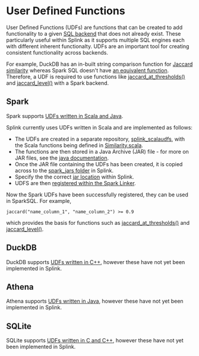 # User Defined Functions

User Defined Functions (UDFs) are functions that can be created to add functionality to a given [SQL backend](../topic_guides/backends.md) that does not already exist. These particularly useful within Splink as it supports multiple SQL engines each with different inherent functionalty. UDFs are an important tool for creating consistent functionality across backends.

For example, DuckDB has an in-built string comparison function for [Jaccard similarity](https://duckdb.org/docs/sql/functions/char.html#text-similarity-functions) whereas Spark SQL doesn't have [an equivalent function](https://spark.apache.org/docs/2.3.0/api/sql/index.html). Therefore, a UDF is required to use functions like [jaccard_at_thresholds()](../comparison_library.md#splink.comparison_library.JaccardAtThresholdsComparisonBase) and [jaccard_level()](../comparison_level_library.md#splink.comparison_level_library.JaccardLevelBase) with a Spark backend.

## Spark

Spark supports [UDFs written in Scala and Java](https://spark.apache.org/docs/latest/sql-ref-functions-udf-scalar.html#:~:text=User%2DDefined%20Functions%20(UDFs),invoke%20them%20in%20Spark%20SQL.).

Splink currently uses UDFs written in Scala and are implemented as follows:

-  The UDFs are created in a separate repository, [splink_scalaudfs](https://github.com/moj-analytical-services/splink_scalaudfs), with the Scala functions being defined in [Similarity.scala](https://github.com/moj-analytical-services/splink_scalaudfs/blob/main/src/main/scala/uk/gov/moj/dash/linkage/Similarity.scala). 
- The functions are then stored in a Java Archive (JAR) file - for more on JAR files, see the [java documentation](https://docs.oracle.com/javase/8/docs/technotes/guides/jar/jarGuide.html).
- Once the JAR file containing the UDFs has been created, it is copied across to the [spark_jars folder](https://github.com/moj-analytical-services/splink/tree/master/splink/files/spark_jars) in Splink.
- Specify the the correct [jar location](https://github.com/moj-analytical-services/splink/blob/master/splink/spark/jar_location.py) within Splink.
- UDFS are then [registered within the Spark Linker](https://github.com/moj-analytical-services/splink/blob/879a34a6f8e548f14733924092f0c773d6f93f72/splink/spark/spark_linker.py#L246).

Now the Spark UDFs have been successfully registered, they can be used in SparkSQL. For example, 

```
jaccard("name_column_1", "name_column_2") >= 0.9
```

which provides the basis for functions such as [jaccard_at_thresholds()](../comparison_library.md#splink.comparison_library.JaccardAtThresholdsComparisonBase) and [jaccard_level()](../comparison_level_library.md#splink.comparison_level_library.JaccardLevelBase).

## DuckDB

DuckDB supports [UDFs written in C++](https://duckdb.org/docs/api/cpp.html#udf-api), however these have not yet been implemented in Splink.

## Athena

Athena supports [UDFs written in Java](https://docs.aws.amazon.com/athena/latest/ug/querying-udf.html), however these have not yet been implemented in Splink.

## SQLite

SQLite supports [UDFs written in C and C++](https://www.sqlite.org/c3ref/create_function.html), however these have not yet been implemented in Splink.